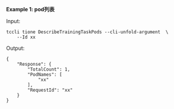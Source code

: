 **Example 1: pod列表**



Input: 

```
tccli tione DescribeTrainingTaskPods --cli-unfold-argument  \
    --Id xx
```

Output: 
```
{
    "Response": {
        "TotalCount": 1,
        "PodNames": [
            "xx"
        ],
        "RequestId": "xx"
    }
}
```

